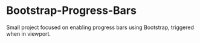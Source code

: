 # Bootstrap-Progress-Bars
Small project focused on enabling progress bars using Bootstrap, triggered when in viewport.
